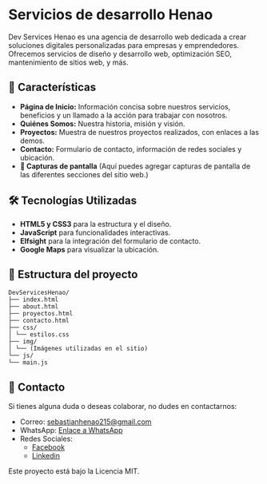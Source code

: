 # Servicios de desarrollo Henao
Dev Services Henao es una agencia de desarrollo web dedicada a crear soluciones digitales personalizadas para empresas y emprendedores. Ofrecemos servicios de diseño y desarrollo web, optimización SEO, mantenimiento de sitios web, y más.

## 🚀 Características
- **Página de Inicio:** Información concisa sobre nuestros servicios, beneficios y un llamado a la acción para trabajar con nosotros.
- **Quiénes Somos:** Nuestra historia, misión y visión.
- **Proyectos:** Muestra de nuestros proyectos realizados, con enlaces a las demos.
- **Contacto:** Formulario de contacto, información de redes sociales y ubicación.
- **📸 Capturas de pantalla**
(Aquí puedes agregar capturas de pantalla de las diferentes secciones del sitio web.)

## 🛠️ Tecnologías Utilizadas
- **HTML5 y CSS3** para la estructura y el diseño.
- **JavaScript** para funcionalidades interactivas.
- **Elfsight** para la integración del formulario de contacto.
- **Google Maps** para visualizar la ubicación.

## 📂 Estructura del proyecto
    DevServicesHenao/
    ├── index.html  
    ├── about.html 
    ├── proyectos.html 
    ├── contacto.html 
    ├── css/ 
    │ └── estilos.css 
    ├── img/ 
    │ └── (Imágenes utilizadas en el sitio)
    └── js/ 
    └── main.js 

## 📧 Contacto
Si tienes alguna duda o deseas colaborar, no dudes en contactarnos:

- Correo: sebastianhenao215@gmail.com
- WhatsApp: [Enlace a WhatsApp](https://wa.link/t7wrw5)
- Redes Sociales: 
    - [Facebook](https://l.facebook.com/l.php?u=https%3A%2F%2Flinkedin.com%2Fin%2Fsebastian-morales-henao-2474541a3%3Ffbclid%3DIwZXh0bgNhZW0CMTAAAR37RTa4Z83A_5NqUQLSbhFUTJGhG7DyD4hDAcuNijh0VPrQvszyCJy41Ws_aem_7s4vMBByqyzgE393U9Yg2Q&h=AT1LyVZyTHU3gasf7AzOFWE2hk-u5c4mRa2W3PlLC1vvWPLSZdF12rryzpZyCtFO8u6Hj5_usCiROvXaFmtAK_ovFgCoh1SL4JPU_nfpyu97ZlvzjqCmCEtdfOHqoFoKviPQKzkjeJ13nMTxhHlz)
    - [Linkedin](www.linkedin.com/in/sebastian-morales-henao-2474541a3)


Este proyecto está bajo la Licencia MIT.